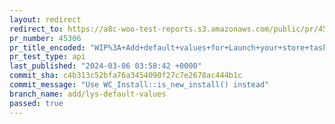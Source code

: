 ```yaml
---
layout: redirect
redirect_to: https://a8c-woo-test-reports.s3.amazonaws.com/public/pr/45306/api/index.html
pr_number: 45306
pr_title_encoded: "WIP%3A+Add+default+values+for+Launch+your+store+task"
pr_test_type: api
last_published: "2024-03-06 03:58:42 +0000"
commit_sha: c4b313c52bfa76a3454090f27c7e2678ac444b1c
commit_message: "Use WC_Install::is_new_install() instead"
branch_name: add/lys-default-values
passed: true
---
```

